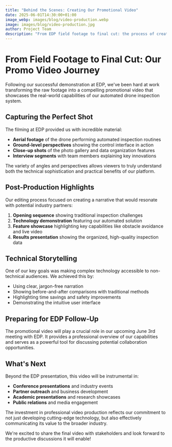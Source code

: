 ```yaml
---
title: "Behind the Scenes: Creating Our Promotional Video"
date: 2025-06-01T14:30:00+01:00
image_webp: images/blog/video-production.webp
image: images/blog/video-production.jpg
author: Project Team
description: "From EDP field footage to final cut: the process of creating a compelling promotional video for our drone inspection platform."
---
```


# From Field Footage to Final Cut: Our Promo Video Journey

Following our successful demonstration at EDP, we've been hard at work transforming the raw footage into a compelling promotional video that showcases the real-world capabilities of our automated drone inspection system.

## Capturing the Perfect Shot

The filming at EDP provided us with incredible material:

- **Aerial footage** of the drone performing automated inspection routines
- **Ground-level perspectives** showing the control interface in action
- **Close-up shots** of the photo gallery and data organization features
- **Interview segments** with team members explaining key innovations

The variety of angles and perspectives allows viewers to truly understand both the technical sophistication and practical benefits of our platform.

## Post-Production Highlights

Our editing process focused on creating a narrative that would resonate with potential industry partners:

1. **Opening sequence** showing traditional inspection challenges
2. **Technology demonstration** featuring our automated solution
3. **Feature showcase** highlighting key capabilities like obstacle avoidance and live video
4. **Results presentation** showing the organized, high-quality inspection data

## Technical Storytelling

One of our key goals was making complex technology accessible to non-technical audiences. We achieved this by:

- Using clear, jargon-free narration
- Showing before-and-after comparisons with traditional methods
- Highlighting time savings and safety improvements
- Demonstrating the intuitive user interface

## Preparing for EDP Follow-Up

The promotional video will play a crucial role in our upcoming June 3rd meeting with EDP. It provides a professional overview of our capabilities and serves as a powerful tool for discussing potential collaboration opportunities.

## What's Next

Beyond the EDP presentation, this video will be instrumental in:

- **Conference presentations** and industry events
- **Partner outreach** and business development
- **Academic presentations** and research showcases
- **Public relations** and media engagement

The investment in professional video production reflects our commitment to not just developing cutting-edge technology, but also effectively communicating its value to the broader industry.

We're excited to share the final video with stakeholders and look forward to the productive discussions it will enable!